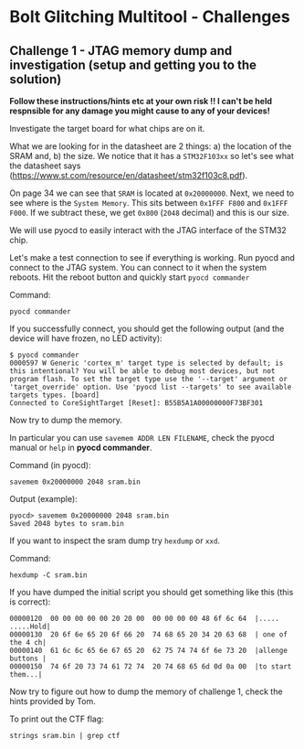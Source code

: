 # Bolt Glitching Multitool - Challenges

## Challenge 1 - JTAG memory dump and investigation (setup and getting you to the solution)

**Follow these instructions/hints etc at your own risk !! I can't be held respnsible for any damage you might cause to any of your devices!**

Investigate the target board for what chips are on it.

What we are looking for in the datasheet are 2 things: 
a) the location of the SRAM and, b) the size. 
We notice that it has a `STM32F103xx` so let's see what the datasheet says (https://www.st.com/resource/en/datasheet/stm32f103c8.pdf). 

On page 34 we can see that `SRAM` is located at `0x20000000`. Next, we need to see where is the `System Memory`. This sits between `0x1FFF F800` and `0x1FFF F000`. If we subtract these, we get `0x800` (`2048` decimal) and this is our size. 

We will use pyocd to easily interact with the JTAG interface of the STM32 chip. 

Let's make a test connection to see if everything is working. Run pyocd and connect to the JTAG system. You can connect to it when the system reboots. Hit the reboot button and quickly start `pyocd commander`

Command:
```
pyocd commander 
```
If you successfully connect, you should get the following output (and the device will have frozen, no LED activity): 

```
$ pyocd commander 
0000597 W Generic 'cortex_m' target type is selected by default; is this intentional? You will be able to debug most devices, but not program flash. To set the target type use the '--target' argument or 'target_override' option. Use 'pyocd list --targets' to see available targets types. [board]
Connected to CoreSightTarget [Reset]: B55B5A1A00000000F73BF301
```

Now try to dump the memory. 

In particular you can use `savemem ADDR LEN FILENAME`, check the pyocd manual or `help` in **pyocd commander**.

Command (in pyocd): 
```
savemem 0x20000000 2048 sram.bin
```

Output (example):
```
pyocd> savemem 0x20000000 2048 sram.bin
Saved 2048 bytes to sram.bin
```

If you want to inspect the sram dump try `hexdump` or `xxd`. 

Command:
```
hexdump -C sram.bin
```

If you have dumped the initial script you should get something like this (this is correct): 
```
00000120  00 00 00 00 00 20 20 00  00 00 00 00 48 6f 6c 64  |.....  .....Hold|
00000130  20 6f 6e 65 20 6f 66 20  74 68 65 20 34 20 63 68  | one of the 4 ch|
00000140  61 6c 6c 65 6e 67 65 20  62 75 74 74 6f 6e 73 20  |allenge buttons |
00000150  74 6f 20 73 74 61 72 74  20 74 68 65 6d 0d 0a 00  |to start them...|
```

Now try to figure out how to dump the memory of challenge 1, check the hints provided by Tom. 

To print out the CTF flag:

```
strings sram.bin | grep ctf
```
